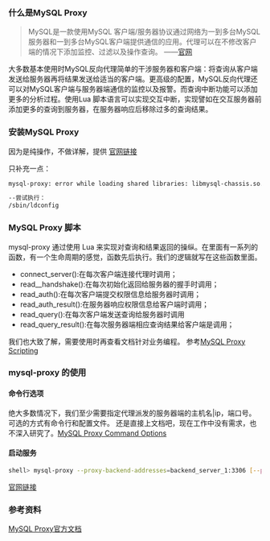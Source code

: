<!--
author: 刘青
date: 2016-04-07
title: MySQL反向代理
tags: mysql proxy
category: tool/mysql
status: publish 
summary: 
-->

### 什么是MySQL Proxy
> MySQL是一款使用MySQL 客户端/服务器协议通过网络为一到多台MySQL服务器和一到多台MySQL客户端提供通信的应用。代理可以在不修改客户端的情况下添加监控、过滤以及操作查询。 ——[官网](http://dev.mysql.com/doc/mysql-proxy/en/mysql-proxy-introduction.html)

大多数基本使用时MySQL反向代理简单的干涉服务器和客户端：将查询从客户端发送给服务器再将结果发送给适当的客户端。更高级的配置，MySQL反向代理还可以对MySQL客户端与服务器端通信的监控以及报警。而查询中断功能可以添加更多的分析过程。使用Lua 脚本语言可以实现交互中断，实现譬如在交互服务器前添加更多的查询到服务器，在服务器响应后移除过多的查询结果。

### 安装MySQL Proxy
因为是纯操作，不做详解，提供 [官网链接](http://dev.mysql.com/doc/mysql-proxy/en/mysql-proxy-install.html)

只补充一点：

```bash
mysql-proxy: error while loading shared libraries: libmysql-chassis.so.0: cannot open shared object file: No such file or directory

--尝试执行：
/sbin/ldconfig 
```

### MySQL Proxy 脚本
mysql-proxy 通过使用 Lua 来实现对查询和结果返回的操纵。在里面有一系列的函数，有一个生命周期的感觉，函数先后执行。我们的逻辑就写在这些函数里面。
- connect_server():在每次客户端连接代理时调用；
- read__handshake():在每次初始化返回给服务器的握手时调用；
- read_auth():在每次客户端提交权限信息给服务器时调用；
- read_auth_result():在服务器响应权限信息给客户端时调用；
- read_query():在每次客户端发送查询给服务器时调用
- read_query_result():在每次服务器端相应查询结果给客户端是调用；

我们也大致了解，需要使用时再查看文档针对业务编程。 参考[MySQL Proxy Scripting](http://dev.mysql.com/doc/mysql-proxy/en/mysql-proxy-scripting.html)

### mysql-proxy 的使用
#### 命令行选项
绝大多数情况下，我们至少需要指定代理派发的服务器端的主机名|ip，端口号。可选的方式有命令行和配置文件。
还是直接上文档吧，现在工作中没有需求，也不深入研究了。[MySQL Proxy Command Options](http://dev.mysql.com/doc/mysql-proxy/en/mysql-proxy-configuration.html)
#### 启动服务
```bash
shell> mysql-proxy --proxy-backend-addresses=backend_server_1:3306 [--proxy-backend-addresses=backend_server_2:3306]
```
[官网链接](http://dev.mysql.com/doc/mysql-proxy/en/mysql-proxy-using.html)

### 参考资料 
[MySQL Proxy官方文档](http://dev.mysql.com/doc/mysql-proxy/en/)

